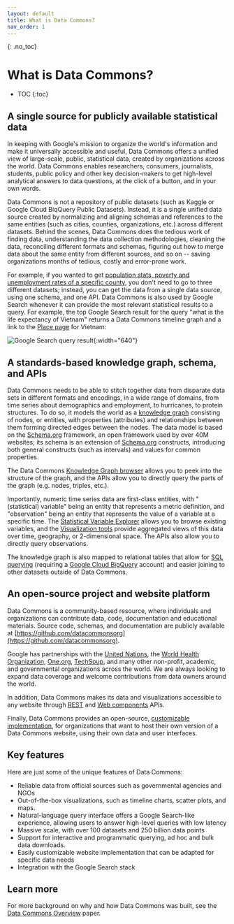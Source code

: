 ```yaml
---
layout: default
title: What is Data Commons?
nav_order: 1
---
```


{: .no_toc}
# What is Data Commons?

* TOC
{:toc}

## A single source for publicly available statistical data

In keeping with Google's mission to organize the world's information and make it universally accessible and useful, Data Commons offers a unified view of large-scale, public, statistical data, created by organizations across the world. Data Commons enables researchers, consumers, journalists, students, public policy and other key decision-makers to get high-level analytical answers to data questions, at the click of a button, and in your own words. 

Data Commons is not a repository of public datasets (such as Kaggle or Google Cloud BiqQuery Public Datasets). Instead, it is a single unified data source created by normalizing and aligning schemas and references to the same entities (such as cities, counties, organizations, etc.) across different datasets. Behind the scenes, Data Commons does the tedious work of finding data, understanding the data collection methodologies, cleaning the data, reconciling different formats and schemas, figuring out how to merge data about the same entity from different sources, and so on -- saving organizations months of tedious, costly and error-prone work. 

For example, if you wanted to get [population stats, poverty and unemployment rates of a specific county](https://datacommons.org/place/geoId/06081), you don't need to go to three different datasets; instead, you can get the data from a single data source, using one schema, and one API. Data Commons is also used by Google Search whenever it can provide the most relevant statistical results to a query. For example, the top Google Search result for the query "what is the life expectancy of Vietnam" returns a Data Commons timeline graph and a link to the [Place page](https://datacommons.org/place/country/VNM?utm_medium=explore&mprop=lifeExpectancy&popt=Person&hl=en) for Vietnam:

![Google Search query result]({{site.url}}/assets/images/dc/dcoverview1.png){:width="640"}



## A standards-based knowledge graph, schema, and APIs

Data Commons needs to be able to stitch together data from disparate data sets in different formats and encodings, in a wide range of domains, from time series about demographics and employment, to hurricanes, to protein structures. To do so, it models the world as a [knowledge graph](https://blog.google/products/search/introducing-knowledge-graph-things-not/) consisting of nodes, or entities, with properties (attributes) and relationships between them forming directed edges between the nodes. The data model is based on the [Schema.org](https://www.schema.org) framework, an open framework used by over 40M websites; its schema is an extension of [Schema.org](https://www.schema.org/docs/schemas.html) constructs, introducing both general constructs (such as intervals) and values for common properties. 

The Data Commons [Knowledge Graph browser](https://datacommons.org/browser/) allows you to peek into the structure of the graph, and the APIs allow you to directly query the parts of the graph (e.g. nodes, triples, etc.).

Importantly, numeric time series data are first-class entities, with "(statistical) variable" being an entity that represents a metric definition, and "observation" being an entity that represents the value of a variable at a specific time. The [Statistical Variable Explorer](https://datacommons.org/tools/statvar) allows you to browse existing variables, and the [Visualization tools](https://datacommons.org/tools/visualization) provide aggregated views of this data over time, geography, or 2-dimensional space. The APIs also allow you to directly query observations. 

The knowledge graph is also mapped to relational tables that allow for [SQL querying](https://docs.datacommons.org/bigquery/) (requiring a [Google Cloud BigQuery](https://cloud.google.com/bigquery) account) and easier joining to other datasets outside of Data Commons. 

<!--To learn more about the data model and key concepts, see [Key concepts](). -->

## An open-source project and website platform

Data Commons is a community-based resource, where individuals and organizations can contribute data, code, documentation and educational materials. Source code, schemas, and documentation are publicly available at [https://github.com/datacommonsorg](https://github.com/datacommonsorg). 

Google has partnerships with the [United Nations](https://unstats.un.org/UNSDWebsite/undatacommons/sdgs), the [World Health Organization](https://unstats.un.org/UNSDWebsite/undatacommons/areas/1471028664), [One.org](https://datacommons.one.org/), [TechSoup](https://publicdata.techsoup.org/), and many other non-profit, academic, and governmental organizations across the world. We are always looking to expand data coverage and welcome contributions from data owners around the world.

In addition, Data Commons makes its data and visualizations accessible to any website through [REST](/api/rest/v2/index.html) and [Web components](/api/web_components/index.html) APIs. 

Finally, Data Commons provides an open-source, [customizable implementation](/custom_dc/index.html), for organizations that want to host their own version of a Data Commons website, using their own data and user interfaces. 

## Key features

Here are just some of the unique features of Data Commons:

-  Reliable data from official sources such as governmental agencies and NGOs 
-  Out-of-the-box visualizations, such as timeline charts, scatter plots, and maps.
-  Natural-language query interface offers a Google Search-like experience, allowing users to answer high-level queries with low latency
-  Massive scale, with over 100 datasets and 250 billion data points
-  Support for interactive and programmatic querying, ad hoc and bulk data downloads.
-  Easily customizable website implementation that can be adapted for specific data needs
-  Integration with the Google Search stack 

## Learn more

For more background on why and how Data Commons was built, see the [Data Commons Overview](https://arxiv.org/abs/2309.13054) paper.